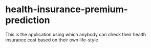 # health-insurance-premium-prediction
This is the application using which anybody can check their health insurance cost based on their own life-style
